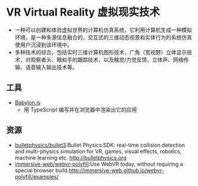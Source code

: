# VR Virtual Reality 虚拟现实技术

* 一种可以创建和体验虚拟世界的计算机仿真系统，它利用计算机生成一种模拟环境，是一种多源信息融合的、交互式的三维动态视景和实体行为的系统仿真使用户沉浸到该环境中。
* 多种技术的综合，包括实时三维计算机图形技术，广角（宽视野）立体显示技术，对观察者头、眼和手的跟踪技术，以及触觉/力觉反馈、立体声、网络传输、语音输入输出技术等。

## 工具

* [Babylon.js](link)
  - 用 TypeScript 编写并在浏览器中渲染出它的应用

## 资源

* [bulletphysics/bullet3](https://github.com/bulletphysics/bullet3):Bullet Physics SDK: real-time collision detection and multi-physics simulation for VR, games, visual effects, robotics, machine learning etc. <http://bulletphysics.org>
* [immersive-web/webvr-polyfill](https://github.com/immersive-web/webvr-polyfill):Use WebVR today, without requiring a special browser build.<http://immersive-web.github.io/webvr-polyfill/examples/>
